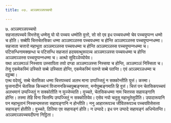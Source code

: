 ```yaml
---
title: ०७. अञ्‍ञमञ्‍ञपच्‍चयो

---
```

७. अञ्‍ञमञ्‍ञपच्‍चयो  
सहजातपच्‍चये विभत्तेसु धम्मेसु यो यो पच्‍चय धम्मोति वुत्तो, सो सो एव इध पच्‍चयधम्मो चेव पच्‍चयुप्पन्‍न धम्मो च होति। सब्बेपि चित्तचेतसिका धम्मा अञ्‍ञमञ्‍ञस्स पच्‍चयधम्मा च होन्ति अञ्‍ञमञ्‍ञस्स पच्‍चयुप्पन्‍नधम्मा। सहजाता चत्तारो महाभूता अञ्‍ञमञ्‍ञस्स पच्‍चयधम्मा च होन्ति अञ्‍ञमञ्‍ञस्स पच्‍चयुप्पन्‍नधम्मा च। पटिसन्धिनामक्खन्धा च पटिसन्धि सहजातं हदयवत्थुरूपञ्‍च अञ्‍ञमञ्‍ञस्स पच्‍चयधम्मा च होन्ति अञ्‍ञमञ्‍ञस्स पच्‍चयुप्पन्‍नधम्मा च। अत्थो सुविञ्‍ञेय्योयेव।  
यथा अञ्‍ञमञ्‍ञं निस्साय उस्सापिता तयो दण्डा अञ्‍ञमञ्‍ञस्स निस्सया च होन्ति, अञ्‍ञमञ्‍ञं निस्सिता च। तेसु एकमेकस्मिं उस्सिते सब्बे उस्सिता होन्ति, एकमेकस्मिं पतन्ते सब्बे पतन्ति। एवं अञ्‍ञमञ्‍ञधम्मा च दट्ठब्बा।  
एत्थ वदेय्युं, सब्बे चेतसिका धम्मा चित्तपच्‍चयं अलभ माना उप्पज्‍जितुं न सक्‍कोन्तीति युत्तं। कस्मा। फुसनादीनं चेतसिक किच्‍चानं विजाननकिच्‍चपुब्बङ्गमत्ता, मनोपुब्बङ्गमाति हि वुत्तं। चित्तं पन चेतसिकपच्‍चयं अलभमानं उप्पज्‍जितुं न सक्‍कोतीति न युज्‍जेय्याति। वुच्‍चते, चेतसिकधम्मा नाम चित्तस्स सहायङ्गानि होन्ति। तस्मा तेहि विना चित्तम्पि उप्पज्‍जितुं न सक्‍कोतियेव। एसेव नयो चतूसु महाभूतेसुपीति। उपादारूपानि पन महाभूतानं निस्सन्दमत्तत्ता सहायङ्गानि न होन्तीति। ननु आहाररूपञ्‍च जीवितरूपञ्‍च पच्‍चयविसेसत्ता सहायङ्गं होतीति। वुच्‍चते, ठितिया एव सहायङ्गं होति। न उप्पादे। इध पन उप्पादे सहायङ्गं अधिप्पेतन्ति। अञ्‍ञमञ्‍ञपच्‍चयदीपना निट्ठिता।  